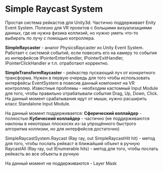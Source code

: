 # Simple Raycast System

Простая система рейкастов для Unity3d. Частично поддерживает Enity Event System. Полезно для VR проектов с большими визуализациями данных, где не нужна физика коллизий, но нужно уметь что-то выбирать по лучу с помощью котроллера.

**SimpleRaycaster** - аналог PhysicsRaycaster из Unity Event System. Работает с системой событий, если повесить его на камеру то события из интерфейсов IPointerEnterHandler, IPointerExitHandler, IPointerClickHandler и т.п. отработают корректно.

**SimpleTransformRaycaster** - рейкастер пускающий луч от конкретного трансформа. Нужен в первую очередь для того чтобы использовать интерфейсы EventSystem в повесив данный компонент на VR контроллер. Известные проблемы - необходим кастомный Input Module для того, чтобы правильно отрабатывали события Drag, Up, Down, Click. На данный момент срабатывания идут от мыши, нужно расширить класс Standalone Input Module.

На данный момент поддерживается:
**Сферический коллайдер** - полностью
**Кубический коллайдер** - частично (не поддерживаются наклоны в некоторых плоскосях из-за упрощённого быстрого алгоритма коллизии, но для интерфейсов достаточно)

SimpleRaycastSystem.Raycast  (Ray ray, out SimpleRaycastHit hit) - метод для того, чтобы послать рейкаст в ближайший объект в ручную
RaycastAll (Ray ray, out IEnumerable<SimpleRaycastHit> hits) - метод для того, чтобы послать рейкасть во все объекты в ручную

На данный момент не поддерживаются - Layer Mask
